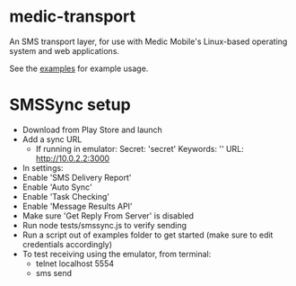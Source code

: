 medic-transport
===============

An SMS transport layer, for use with Medic Mobile's Linux-based operating
system and web applications.

See the [examples](examples) for example usage.

SMSSync setup
===============
 - Download from Play Store and launch
 - Add a sync URL
   - If running in emulator:
     Secret: 'secret'
     Keywords: ''
     URL: http://10.0.2.2:3000
 - In settings:
  - Enable 'SMS Delivery Report'
  - Enable 'Auto Sync'
  - Enable 'Task Checking'
  - Enable 'Message Results API'
  - Make sure 'Get Reply From Server' is disabled
- Run node tests/smssync.js to verify sending
- Run a script out of examples folder to get started (make sure to edit credentials accordingly)
- To test receiving using the emulator, from terminal:
  - telnet localhost 5554
  - sms send <number> <message>
